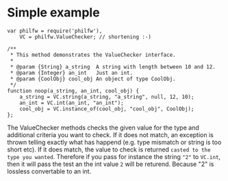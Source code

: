 # Simple example

    var philfw = require('philfw'),
        VC = philfw.ValueChecker; // shortening :-)

    /**
     * This method demonstrates the ValueChecker interface.
     *
     * @param {String} a_string  A string with length between 10 and 12.
     * @param {Integer} an_int   Just an int.
     * @param {CoolObj} cool_obj An object of type CoolObj.
     */
    function noop(a_string, an_int, cool_obj) {
        a_string = VC.string(a_string, "a_string", null, 12, 10);
        an_int = VC.int(an_int, "an_int");
        cool_obj = VC.instance_of(cool_obj, "cool_obj", CoolObj);
    };


The ValueChecker methods checks the given value for the type and additional
criteria you want to check. If it does not match, an exception is thrown telling
exactly what has happend (e.g. type mismatch or string is too short etc). If it
does match, the value to check is returned `casted to the type you wanted`.
Therefore if you pass for instance the string `"2"` to `VC.int`, then it will 
pass the test an the int value `2` will be returend. Because "2" is lossless
convertable to an int.
